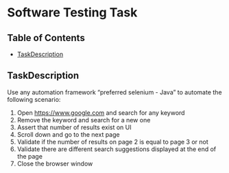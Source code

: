 # Software Testing Task

## Table of Contents

* [TaskDescription](#TaskDescription)



## TaskDescription

Use any automation framework “preferred selenium - Java” to automate the following scenario:

1.   Open https://www.google.com and search for any keyword
2.   Remove the keyword and search for a new one
3.   Assert that number of results exist on UI
4.   Scroll down and go to the next page
5.   Validate if the number of results on page 2 is equal to page 3 or not
6.   Validate there are different search suggestions displayed at the end of the page
7.   Close the browser window






